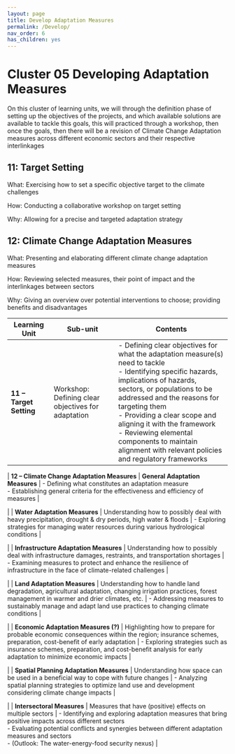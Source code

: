 ```yaml
---
layout: page
title: Develop Adaptation Measures
permalink: /Develop/
nav_order: 6
has_children: yes
---
```


# Cluster 05 Developing Adaptation Measures


On this cluster of learning units, we will through the definition phase of setting up the objectives of the projects, and which available solutions are available to tackle this goals, this will practiced through a workshop, then once the goals, then there will be a revision of Climate Change Adaptation measures across different economic sectors and their respective interlinkages


## 11: Target Setting
What: Exercising how to set a specific objective target to the climate challenges  

How: Conducting a collaborative workshop on target setting 

Why: Allowing for a precise and targeted adaptation strategy


## 12: Climate Change Adaptation Measures 
What: Presenting and elaborating different climate change adaptation measures 

How: Reviewing selected measures, their point of impact and the interlinkages between sectors 

Why: Giving an overview over potential interventions to choose; providing benefits and disadvantages



| **Learning Unit** | **Sub-unit** | **Contents** |
| ----------------- | ------------ | ------------ |
| **11 – Target Setting** | Workshop: Defining clear objectives for adaptation | - Defining clear objectives for what the adaptation measure(s) need to tackle <br> - Identifying specific hazards, implications of hazards, sectors, or populations to be addressed and the reasons for targeting them <br> - Providing a clear scope and aligning it with the framework <br> - Reviewing elemental components to maintain alignment with relevant policies and regulatory frameworks |

| **12 – Climate Change Adaptation Measures** | **General Adaptation Measures** | - Defining what constitutes an adaptation measure <br> - Establishing general criteria for the effectiveness and efficiency of measures |

| | **Water Adaptation Measures** | Understanding how to possibly deal with heavy precipitation, drought & dry periods, high water & floods | - Exploring strategies for managing water resources during various hydrological conditions |

| | **Infrastructure Adaptation Measures** | Understanding how to possibly deal with infrastructure damages, restraints, and transportation shortages | - Examining measures to protect and enhance the resilience of infrastructure in the face of climate-related challenges |

| | **Land Adaptation Measures** | Understanding how to handle land degradation, agricultural adaptation, changing irrigation practices, forest management in warmer and drier climates, etc. | - Addressing measures to sustainably manage and adapt land use practices to changing climate conditions |

| | **Economic Adaptation Measures (?)** | Highlighting how to prepare for probable economic consequences within the region; insurance schemes, preparation, cost-benefit of early adaptation | - Exploring strategies such as insurance schemes, preparation, and cost-benefit analysis for early adaptation to minimize economic impacts |

| | **Spatial Planning Adaptation Measures** | Understanding how space can be used in a beneficial way to cope with future changes | - Analyzing spatial planning strategies to optimize land use and development considering climate change impacts |

| | **Intersectoral Measures** | Measures that have (positive) effects on multiple sectors | - Identifying and exploring adaptation measures that bring positive impacts across different sectors <br> - Evaluating potential conflicts and synergies between different adaptation measures and sectors <br> - (Outlook: The water-energy-food security nexus) |

